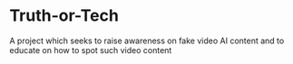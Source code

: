 # Truth-or-Tech
A project which seeks to raise awareness on fake video AI content and to educate on how to spot such video content
